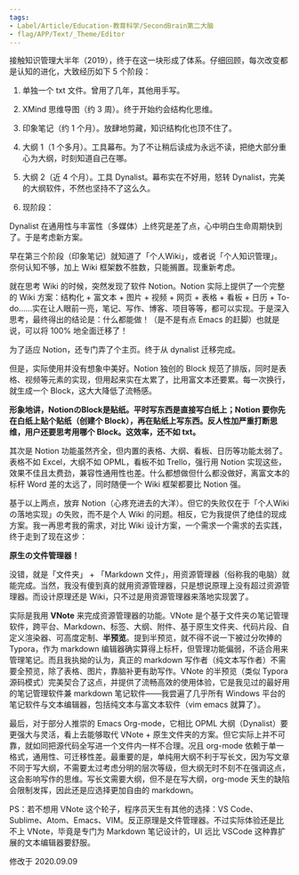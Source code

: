 ```yaml
---
tags:
- Label/Article/Education-教育科学/SecondBrain第二大脑
- flag/APP/Text/_Theme/Editor
---
```


接触知识管理大半年（2019），终于在这一块形成了体系。仔细回顾，每次改变都是认知的进化，大致经历如下 5 个阶段：

1. 单独一个 txt 文件。曾用了几年，其他用手写。
2. XMind 思维导图（约 3 周）。终于开始约会结构化思维。
3. 印象笔记（约 1 个月）。放肆地剪藏，知识结构化也顶不住了。
4. 大纲 1（1 个多月）。工具幕布。为了不让稍后读成为永远不读，把绝大部分重心为大纲，时刻知道自己在哪。
5. 大纲 2（近 4 个月）。工具 Dynalist。幕布实在不好用，怒转 Dynalist，完美的大纲软件，不然也坚持不了这么久。

6. 现阶段：

Dynalist 在通用性与丰富性（多媒体）上终究是差了点，心中明白生命周期快到了。于是考虑新方案。

早在第三个阶段（印象笔记）就知道了「个人Wiki」，或者说「个人知识管理」。奈何认知不够，加上 Wiki 框架数不胜数，只能搁置。现重新考虑。

就在思考 Wiki 的时候，突然发现了软件 Notion。Notion 实际上提供了一个完整的 Wiki 方案：结构化 + 富文本 + 图片 + 视频 + 网页 + 表格 + 看板 + 日历 + To-do......实在让人眼前一亮，笔记、写作、博客、项目等等，都可以实现。于是深入思考，最终得出的结论是：什么都能做！（是不是有点 Emacs 的赶脚）也就是说，可以将 100% 地全面迁移了！

为了适应 Notion，还专门弄了个主页。终于从 dynalist 迁移完成。

但是，实际使用并没有想象中美好。Notion 独创的 Block 规范了排版，同时是表格、视频等元素的实现，但用起来实在太累了，比用富文本还要累。每一次换行，就生成一个 Block，这大大降低了流畅感。

**形象地讲，NotionのBlock是贴纸。平时写东西是直接写白纸上；Notion 要你先在白纸上贴个贴纸（创建个 Block），再在贴纸上写东西。反人性加严重打断思维，用户还要思考用哪个 Block。这效率，还不如 txt。**

其次是 Notion 功能虽然齐全，但内置的表格、大纲、看板、日历等功能太弱了。表格不如 Excel，大纲不如 OPML，看板不如 Trello，强行用 Notion 实现这些，效果不佳且太费劲，兼容性通用性也差。什么都想做但什么都没做好，离富文本的标杆 Word 差的太远了，同时随便一个 Wiki 框架都要比 Notion 强。

基于以上两点，放弃 Notion（心疼充进去的大洋）。但它的失败仅在于「个人Wikiの落地实现」の失败，而不是个人 Wiki 的问题。相反，它为我提供了绝佳的现成方案。我一再思考我的需求，对比 Wiki 设计方案，一个需求一个需求的去实践，终于走到了现在这步：

**原生の文件管理器！**

没错，就是「文件夹」 + 「Markdown 文件」，用资源管理器（俗称我的电脑）就能完成。当然，我没有傻到真的就用资源管理器，只是想说原理上没有超过资源管理器。而设计原理还是 Wiki，只不过是用资源管理器来落地实现罢了。

实际是我用 **VNote** 来完成资源管理器的功能。VNote 是个基于文件夹の笔记管理软件，跨平台、Markdown、标签、大纲、附件、基于原生文件夹、代码片段、自定义渲染器、可高度定制、**半预览**。提到半预览，就不得不说一下被过分吹捧的 Typora，作为 markdown 编辑器确实算得上标杆，但管理功能偏弱，不适合用来管理笔记。而且我执拗的认为，真正的 markdown 写作者（纯文本写作者）不需要全预览，除了表格、图片，靠脑补更有助写作。VNote 的半预览（类似 Typora 源码模式）完美契合了这点，并提供了流畅高效的使用体验，它是我见过的最好用的笔记管理软件兼 markdown 笔记软件——我尝遍了几乎所有 Windows 平台的笔记软件与文本编辑器，包括纯文本与富文本软件（vim emacs 就算了）。

最后，对于部分人推崇的 Emacs Org-mode，它相比 OPML 大纲（Dynalist）要更强大与灵活，看上去能够取代 VNote + 原生文件夹的方案。但它实际上并不可靠，就如同把源代码全写进一个文件内一样不合理。况且 org-mode 依赖于单一格式，通用性、可迁移性差。最重要的是，单纯用大纲不利于写长文，因为写文章不同于写大纲，不需要太过考虑分明的层次等级，但大纲无时不刻不在强调这点，这会影响写作的思维。写长文需要大纲，但不是在写大纲，org-mode 天生的缺陷会限制发挥，因此还是应选择更加自由的 markdown。

PS：若不想用 VNote 这个轮子，程序员天生有其他的选择：VS Code、Sublime、Atom、Emacs、VIM。反正原理是文件管理器。不过实际体验还是比不上 VNote，毕竟是专门为 Markdown 笔记设计的，UI 远比 VSCode 这种靠扩展的文本编辑器要舒服。

修改于 2020.09.09
